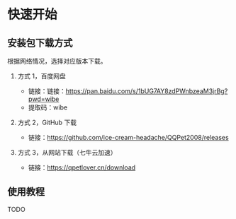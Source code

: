 # 快速开始

## 安装包下载方式

根据网络情况，选择对应版本下载。

1. 方式 1，百度网盘
   - 链接：链接：https://pan.baidu.com/s/1bUG7AY8zdPWnbzeaM3jrBg?pwd=wibe
   - 提取码：wibe

2. 方式 2，GitHub 下载
   - 链接：https://github.com/ice-cream-headache/QQPet2008/releases

3. 方式 3，从网站下载（七牛云加速）
   - 链接：https://qpetlover.cn/download


## 使用教程

TODO